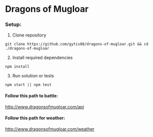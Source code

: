 # Dragons of Mugloar #

### Setup:

1. Clone repository
```
git clone https://github.com/gytis88/dragons-of-mugloar.git && cd ./dragons-of-mugloar
```
2. Install required dependencies
```
npm install
```
3. Run solution or tests
```
npm start || npm test
```

#### Follow this path to battle:
 http://www.dragonsofmugloar.com/api

#### Follow this path for weather:
  http://www.dragonsofmugloar.com/weather

